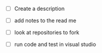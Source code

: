 - [ ] Create a description
- [ ] add notes to the read me
- [ ] look at repositories to fork
- [ ] run code and test in visual studio 


